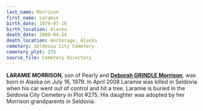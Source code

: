 ```yaml
---
last_name: Morrison
first_name: Laramie
birth_date: 1979-07-16
birth_location: Alaska
death_date: 2008-04-24
death_location: Anchorage, Alaska
cemetery: Seldovia City Cemetery
cemetery_plot: 275
source_file: Cemetery Directory
---
```


**LARAMIE MORRISON**, son of Pearly and [**Deborah GRINDLE Morrison**](./Morrison_Deborah_E_Grindle.md), was born in Alaska on July 16, 1979. In April 2008 Laramie was killed in Seldovia when his car went out of control and hit a tree. Laramie is buried in the Seldovia City Cemetery in Plot #275. His daughter was adopted by her Morrison grandparents in Seldovia.
